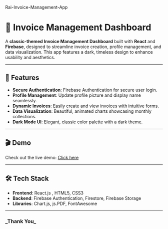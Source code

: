 <h>Rai-Invoice-Management-App
</h>


# 📜 Invoice Management Dashboard

A **classic-themed Invoice Management Dashboard** built with **React** and **Firebase**, designed to streamline invoice creation, profile management, and data visualization. This app features a dark, timeless design to enhance usability and aesthetics.

 <!-- Replace with your own project banner -->

---

## 🚀 Features

- **Secure Authentication**: Firebase Authentication for secure user login.
- **Profile Management**: Update profile picture and display name seamlessly.
- **Dynamic Invoices**: Easily create and view invoices with intuitive forms.
- **Data Visualization**: Beautiful, animated charts showcasing monthly collections.
- **Dark Mode UI**: Elegant, classic color palette with a dark theme.

---

## 🎬 Demo

Check out the live demo: [Click here](https://rai-invoice-management-app.vercel.app)



---

## 🛠️ Tech Stack

- **Frontend**: React.js , HTML5, CSS3
- **Backend**: Firebase Authentication, Firestore, Firebase Storage
- **Libraries**: Chart.js, js.PDF, FontAwesome

---

<h3>_Thank You_</h3>

